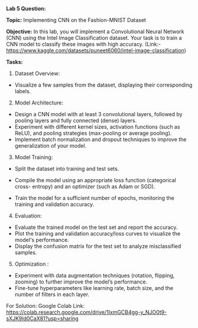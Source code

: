 **Lab 5 Question:**

**Topic:** Implementing CNN on the Fashion-MNIST Dataset

**Objective:** In this lab, you will implement a Convolutional Neural Network (CNN) using
the Intel Image Classification dataset. Your task is to train a CNN model to classify
these images with high accuracy. (Link:-
https://www.kaggle.com/datasets/puneet6060/intel-image-classification)


**Tasks:**

1. Dataset Overview:

- Visualize a few samples from the dataset, displaying their corresponding
labels.
2. Model Architecture:
- Design a CNN model with at least 3 convolutional layers, followed by
pooling layers and fully connected (dense) layers.
- Experiment with different kernel sizes, activation functions (such as
ReLU), and pooling strategies (max-pooling or average pooling).
- Implement batch normalization and dropout techniques to improve the
generalization of your model.

3. Model Training:
- Split the dataset into training and test sets.

- Compile the model using an appropriate loss function (categorical cross-
entropy) and an optimizer (such as Adam or SGD).

- Train the model for a sufficient number of epochs, monitoring the training
and validation accuracy.

4. Evaluation:
- Evaluate the trained model on the test set and report the accuracy.
- Plot the training and validation accuracy/loss curves to visualize the
model's performance.
- Display the confusion matrix for the test set to analyze misclassified
samples.
5. Optimization :
- Experiment with data augmentation techniques (rotation, flipping,
zooming) to further improve the model’s performance.
- Fine-tune hyperparameters like learning rate, batch size, and the number
of filters in each layer.

For Solution: Google Colab Link: https://colab.research.google.com/drive/1IxmGCB4gg-y_NJO0t9-sXJK9ld0CaX81?usp=sharing
